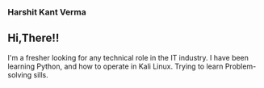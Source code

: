### Harshit Kant Verma

## Hi,There!!

I'm a fresher looking for any technical role in the IT industry. I have been learning Python, and how to operate in Kali Linux. Trying to learn Problem-solving sills.


